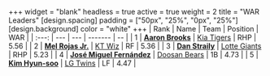 +++
widget = "blank"
headless = true
active = true
weight = 2
title = "WAR Leaders"
[design.spacing]
padding = ["50px", "25%", "0px", "25%"]
[design.background]
color = "white"
+++
| Rank | Name | Team | Position | WAR |
| :---: | --- | --- | ------- | -- |
| 1 | [**Aaron Brooks**](/players/13760) | [Kia Tigers](/teams/KiaTigers) | RHP | 5.56 |
| 2 | [**Mel Rojas Jr.**](/players/11380) | [KT Wiz](/teams/KTWiz) | RF | 5.36 |
| 3 | [**Dan Straily**](/players/13648) | [Lotte Giants](/teams/LotteGiants) | RHP | 5.23 |
| 4 | [**José Miguel Fernández**](/players/12514) | [Doosan Bears](/teams/DoosanBears) | 1B | 4.73 |
| 5 | [**Kim Hyun-soo**](/players/117) | [LG Twins](/teams/LGTwins) | LF | 4.47 |
